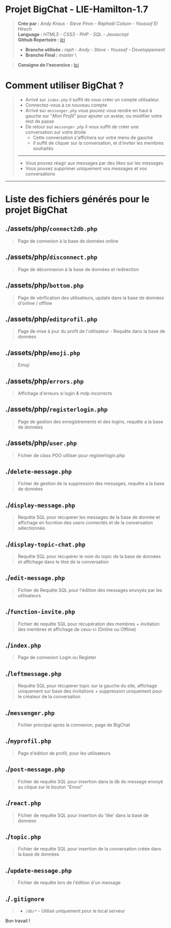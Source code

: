 # Projet BigChat - LIE-Hamilton-1.7 

> **Crée par :** _Andy Kraus - Steve Piron - Raphaël Colson - Youssef El Hirech_ \
> **Language :** _HTML5 - CSS3 - PHP - SQL - Javascirpt_ \
> **Github Repertoire :** _[Ici](https://github.com/rafacolsn/Messenger)_
> - **Branche utilisée :** _raph - Andy - Steve - Youssef - Developpement_
> - **Branche Final :** _master_ \

> **Consigne de l'excercice :** [Ici](https://github.com/becodeorg/LIE-Hamilton-1.7/blob/master/02-La-colline/01-php-messenger/README.md)
> 
# Comment utiliser BigChat ?

> - Arrivé sur _`index.php`_ il suffit de vous créer un compte utilisateur. 
> - Connectez-vous à ce nouveau compte
> - Arrivé sur _`messenger.php`_ vous pouvez vous rendre en haut à gauche sur "_Mon Profil_" pour ajouter un avatar, ou modifier votre mot de passe
> - De retour sur _`messenger.php`_ il vous suffit de créer une conversation sur votre droite
>   - Cette conversation s'affichera sur votre menu de gauche
>   - Il suffit de cliquer sur la conversation, et d'inviter les membres souhaités
> ___
> - Vous pouvez réagir aux messages par des _likes_ sur les messages
> - Vous pouvez supprimer uniquement vos messages et vos conversations


___

# Liste des fichiers générés pour le projet BigChat

## ./assets/php/`connect2db.php`

> Page de connexion à la base de données online

## ./assets/php/`disconnect.php`

> Page de déconnexion à la base de données et redirection

## ./assets/php/`bottom.php`

> Page de vérification des utilisateurs, update dans la base de données d'online / offline

## ./assets/php/`editprofil.php`

> Page de mise à jour du profil de l'utilisateur - Requête dans la base de données

## ./assets/php/`emoji.php`

> Emoji

## ./assets/php/`errors.php`

> Affichage d'erreurs si login & mdp incorrects

## ./assets/php/`registerlogin.php`

> Page de gestion des enregistrements et des logins, requête a la base de données

## ./assets/php/`user.php`

> Fichier de class POO utiliser pour registerlogin.php

## ./`delete-message.php`

> Fichier de gestion de la suppression des messages, requête a la base de données

## ./`display-message.php`

> Requête SQL pour récuperer les messages de la base de donnée et affichage en focntion des users connectés et de la conversation sélectionnée.

## ./`display-topic-chat.php`

> Requête SQL pour récupérer le nom du topic de la base de données et affichage dans le titre de la conversation

## ./`edit-message.php`

> Fichier de Requête SQL pour l'édition des messages envoyés par les utilisateurs 

## ./`function-invite.php`

> Fichier de requête SQL pour récupération des membres + invitation des membres et affichage de ceux-ci (Online ou Offline)

## ./`index.php`

> Page de connexion Login ou Register 

## ./`leftmessage.php`

> Requête SQL pour récuperer topic sur la gauche du site, affichage uniquement sur base des invitations + suppression uniquement pour le créateur de la conversation

## ./`messenger.php`

> Fichier principal après la connexion, page de BigChat

## ./`myprofil.php`

> Page d'édition de profil, pour les utilisateurs

## ./`post-message.php`

> Fichier de requête SQL pour insertion dans la db du message envoyé au clique sur le bouton "Envoi"

## ./`react.php`

> Fichier de requête SQL pour insertion du 'like' dans la base de données

## ./`topic.php`

> Fichier de requête SQL pour insertion de la conversation créée dans la base de données 

## ./`update-message.php`

> Fichier de requête lors de l'édition d'un message

## ./`.gitignore`
> - `/db/*` - Utilisé uniquement pour le local serveur

 

Bon travail !
